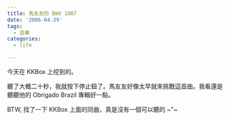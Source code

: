 ```yaml
---
title: 馬友友的 BWV 1007
date: '2006-04-29'
tags:
  - 音樂
categories:
  - life

---
```

今天在 KKBox 上挖到的。  
  
聽了大概二十秒，我就按下停止鈕了。馬友友好像太早就來挑戰這首曲。我看還是聽聽他的 Obrigado Brazil 專輯好一點。  
  
BTW, 找了一下 KKBox 上面的同曲，真是沒有一個可以聽的 ~"~